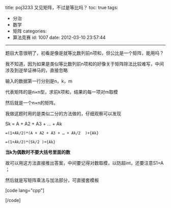 title: poj3233 又见矩阵，不过是等比吗？
toc: true
tags:
  - 分治
  - 数学
  - 矩阵
categories:
  - 算法竞赛
id: 1007
date: 2012-03-10 23:57:44
---

题目大意很明了，初看是像是就等比数列前n项和，但公比是一个矩阵，能用吗？

我不知道，因为如果是类似等比数列前n项和的好像关于矩阵除法比较难写，中间涉及到逆举证神马的，直接忽略

输入的数据第一行分别是n，k，m

代表矩阵的是n×n型，求前k项和，结果的每一项对m取模

然后就是一个n×n的矩阵。

我做这题时用的是类似二分的方法做的，仔细观察可以发现

Sk = A + A2 + A3 + … + Ak   

    =(1+Ak/2)*(A + A2 + A3 + … + Ak/2  )+{Ak}

    =(1+Ak/2)*(Sk/2 )+{Ak}

**当k为偶数时不要大括号里面的数**

故可以用这方法直接推出答案，中间要记得对数取模，以防超int，还要注意S1=A ；

然后就是写矩阵乘法与加法部分，可直接套模板

[code lang="cpp"]

[/code]